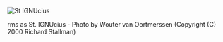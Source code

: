 ![St IGNUcius](https://stallman.org/saintignucius.jpg)

rms as St. IGNUcius - Photo by Wouter van Oortmerssen (Copyright (C) 2000 Richard Stallman)